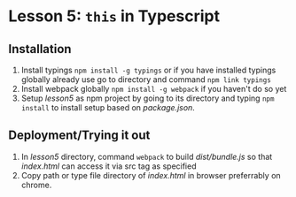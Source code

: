 # Lesson 5: `this` in Typescript

## Installation

1. Install typings `npm install -g typings` or if you have installed typings globally already use go to directory and command `npm link typings`
2. Install webpack globally `npm install -g webpack` if you haven't do so yet
3. Setup *lesson5* as npm project by going to its directory and typing `npm install` to install setup based on *package.json*.

## Deployment/Trying it out

1. In *lesson5* directory, command `webpack` to build *dist/bundle.js* so that *index.html* can access it via src tag as specified
2. Copy path or type file directory of *index.html* in browser preferrably on chrome.